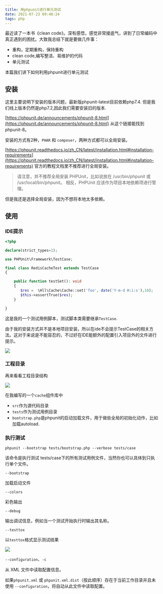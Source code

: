 ```yaml
---
title: 用phpunit进行单元测试
date: 2021-07-23 09:48:24
tags: php
---
```


最近读了一本书《clean code》。深有感悟，感觉非常接底气，讲到了日常编码中真正遇到的困扰。大致我总结下就是要做几件事：

- 重构，定期重构，保持重构
- clean code,编写整洁、易维护的代码
- 单元测试

本篇我们讲下如何利用phpunit进行单元测试

<!--more-->


## 安装

这里主要说明下安装的版本问题，最新版phpunit-latest目前依赖php7.4. 但是我们线上版本仍然是php7.2,因此我们需要安装旧的版本.

[https://phpunit.de/announcements/phpunit-8.html](https://phpunit.de/announcements/phpunit-8.html)  从这个链接能找到phpunit-8。

安装的方式有2种，`PHAR` 和 `composer`，两种方式都可以全局安装。

[https://phpunit.readthedocs.io/zh_CN/latest/installation.html#installation-requirements](https://phpunit.readthedocs.io/zh_CN/latest/installation.html#installation-requirements) 官方的教程文档里不推荐进行全局安装。

> 请注意，并不推荐全局安装 PHPUnit，比如说放在 /usr/bin/phpunit 或 /usr/local/bin/phpunit。
相反，PHPUnit 应该作为项目本地依赖项进行管理。

但是我还是选择全局安装，因为不想将本地太多依赖。

## 使用


### IDE提示

```php
<?php

declare(strict_types=1);

use PHPUnit\Framework\TestCase;

final class RedisCacheTest extends TestCase
{

    public function testSet(): void
    {
       $res =  \Hll\Cache\Cache::set('foo', date('Y-m-d H:i:s'),10);
       $this->assertTrue($res);
    }

}
```

这是我的一个测试用例脚本，测试脚本类需要继承`TestCase`.

由于我的安装方式并不是本地项目安装，所以在ide不会提示TestCase的相关方法。这对于来说是不能容忍的，不过好在IDE能额外的配置引入项目外的文件进行提示。

![](https://vison-blog.oss-cn-beijing.aliyuncs.com/20210723100857.png)

### 工程目录

再来看看工程目录结构

![](https://vison-blog.oss-cn-beijing.aliyuncs.com/20210723101019.png)

在我编写的一个`cache`组件库中

- `src`作为源代码目录
- `tests`作为测试用例目录
- `bootstrap.php`是phpunit的启动加载文件，用于做些全局的初始化动作，比如加载autoload.

### 执行测试

```shell
phpunit --bootstrap tests/bootstrap.php --verbose tests/case 
```
该命令是执行测试 tests/case下的所有测试用例文件，当然你也可以具体到只执行单个文件。

`--bootstrap`

加载启动文件

`--colors`

彩色输出

`--debug`

输出调试信息，例如当一个测试开始执行时输出其名称。

`--testtox`

以`testtox`格式显示测试结果

![](https://vison-blog.oss-cn-beijing.aliyuncs.com/20210723102912.png)

`--configuration`、`-c`

从 XML 文件中读取配置信息。

如果`phpunit.xml` 或 `phpunit.xml.dist`（按此顺序）存在于当前工作目录并且未使用 `--configuration`，将自动从此文件中读取配置。